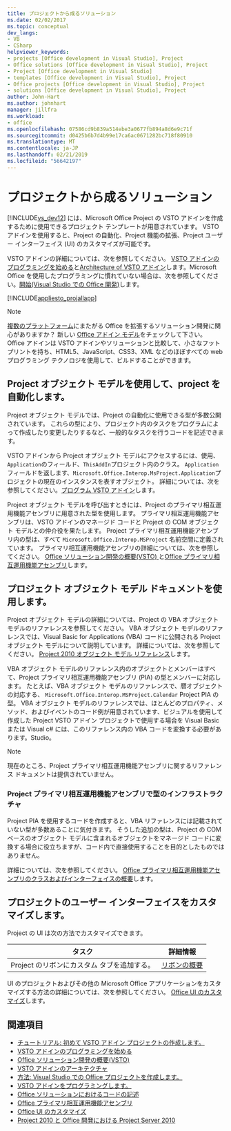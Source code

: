 ```yaml
---
title: プロジェクトから成るソリューション
ms.date: 02/02/2017
ms.topic: conceptual
dev_langs:
- VB
- CSharp
helpviewer_keywords:
- projects [Office development in Visual Studio], Project
- Office solutions [Office development in Visual Studio], Project
- Project [Office development in Visual Studio]
- templates [Office development in Visual Studio], Project
- Office projects [Office development in Visual Studio], Project
- solutions [Office development in Visual Studio], Project
author: John-Hart
ms.author: johnhart
manager: jillfra
ms.workload:
- office
ms.openlocfilehash: 07586cd9b839a514ebe3a0677fb894a8d6e9c71f
ms.sourcegitcommit: d0425b6b7d4b99e17ca6ac0671282bc718f80910
ms.translationtype: MT
ms.contentlocale: ja-JP
ms.lasthandoff: 02/21/2019
ms.locfileid: "56642197"
---
```

# <a name="project-solutions"></a>プロジェクトから成るソリューション
  [!INCLUDE[vs_dev12](../vsto/includes/vs-dev12-md.md)] には、Microsoft Office Project の VSTO アドインを作成するために使用できるプロジェクト テンプレートが用意されています。 VSTO アドインを使用すると、Project の自動化、Project 機能の拡張、Project ユーザー インターフェイス (UI) のカスタマイズが可能です。

 VSTO アドインの詳細については、次を参照してください。 [VSTO アドインのプログラミングを始める](../vsto/getting-started-programming-vsto-add-ins.md)と[Architecture of VSTO アドイン](../vsto/architecture-of-vsto-add-ins.md)します。Microsoft Office を使用したプログラミングに慣れていない場合は、次を参照してください。[開始&#40;Visual Studio での Office 開発&#41;](../vsto/getting-started-office-development-in-visual-studio.md)します。

 [!INCLUDE[appliesto_projallapp](../vsto/includes/appliesto-projallapp-md.md)]

> [!NOTE]
>  [複数のプラットフォーム](https://dev.office.com/add-in-availability)にまたがる Office を拡張するソリューション開発に関心がありますか？ 新しい [Office アドイン モデル](https://dev.office.com/docs/add-ins/overview/office-add-ins)をチェックして下さい。 Office アドインは VSTO アドインやソリューションと比較して、小さなフット プリントを持ち、HTML5、JavaScript、CSS3、XML などのほぼすべての web プログラミング テクノロジを使用して、ビルドすることができます。

## <a name="automate-project-by-using-the-project-object-model"></a>Project オブジェクト モデルを使用して、project を自動化します。
 Project オブジェクト モデルでは、Project の自動化に使用できる型が多数公開されています。 これらの型により、プロジェクト内のタスクをプログラムによって作成したり変更したりするなど、一般的なタスクを行うコードを記述できます。

 VSTO アドインから Project オブジェクト モデルにアクセスするには、使用、`Application`のフィールド、`ThisAddIn`プロジェクト内のクラス。 `Application`フィールドを返します、`Microsoft.Office.Interop.MsProject.Application`プロジェクトの現在のインスタンスを表すオブジェクト。 詳細については、次を参照してください。[プログラム VSTO アドイン](../vsto/programming-vsto-add-ins.md)します。

 Project オブジェクト モデルを呼び出すときには、Project のプライマリ相互運用機能アセンブリに用意された型を使用します。 プライマリ相互運用機能アセンブリは、VSTO アドインのマネージド コードと Project の COM オブジェクト モデルとの仲介役を果たします。 Project プライマリ相互運用機能アセンブリ内の型は、すべて `Microsoft.Office.Interop.MSProject` 名前空間に定義されています。 プライマリ相互運用機能アセンブリの詳細については、次を参照してください。 [Office ソリューション開発の概要&#40;VSTO&#41; ](../vsto/office-solutions-development-overview-vsto.md)と[Office プライマリ相互運用機能アセンブリ](../vsto/office-primary-interop-assemblies.md)します。

## <a name="use-the-project-object-model-documentation"></a>プロジェクト オブジェクト モデル ドキュメントを使用します。
 Project オブジェクト モデルの詳細については、Project の VBA オブジェクト モデルのリファレンスを参照してください。 VBA オブジェクト モデルのリファレンスでは、Visual Basic for Applications (VBA) コードに公開される Project オブジェクト モデルについて説明しています。 詳細については、次を参照してください。 [Project 2010 オブジェクト モデル リファレンス](http://go.microsoft.com/fwlink/?LinkId=199771)します。

 VBA オブジェクト モデルのリファレンス内のオブジェクトとメンバーはすべて、Project プライマリ相互運用機能アセンブリ (PIA) の型とメンバーに対応します。 たとえば、VBA オブジェクト モデルのリファレンスで、暦オブジェクトの対応する、 `Microsoft.Office.Interop.MSProject.Calendar` Project PIA の型。 VBA オブジェクト モデルのリファレンスでは、ほとんどのプロパティ、メソッド、およびイベントのコード例が用意されています、ビジュアルを使用して作成した Project VSTO アドイン プロジェクトで使用する場合を Visual Basic または Visual c# には、このリファレンス内の VBA コードを変換する必要があります。Studio。

> [!NOTE]
>  現在のところ、Project プライマリ相互運用機能アセンブリに関するリファレンス ドキュメントは提供されていません。

### <a name="infrastructure-types-in-the-project-primary-interop-assembly"></a>Project プライマリ相互運用機能アセンブリで型のインフラストラクチャ
 Project PIA を使用するコードを作成すると、VBA リファレンスには記載されていない型が多数あることに気付きます。 そうした追加の型は、Project の COM ベースのオブジェクト モデルに含まれるオブジェクトをマネージド コードに変換する場合に役立ちますが、コード内で直接使用することを目的としたものではありません。

 詳細については、次を参照してください。 [Office プライマリ相互運用機能アセンブリのクラスおよびインターフェイスの概要](http://go.microsoft.com/fwlink/?LinkId=189592)します。

## <a name="customize-the-user-interface-of-project"></a>プロジェクトのユーザー インターフェイスをカスタマイズします。
 Project の UI は次の方法でカスタマイズできます。

|タスク|詳細情報|
|----------|--------------------------|
|Project のリボンにカスタム タブを追加する。|[リボンの概要](../vsto/ribbon-overview.md)|

 UI のプロジェクトおよびその他の Microsoft Office アプリケーションをカスタマイズする方法の詳細については、次を参照してください。 [Office UI のカスタマイズ](../vsto/office-ui-customization.md)します。

## <a name="see-also"></a>関連項目
- [チュートリアル: 初めて VSTO アドイン プロジェクトの作成します。](../vsto/walkthrough-creating-your-first-vsto-add-in-for-project.md)
- [VSTO アドインのプログラミングを始める](../vsto/getting-started-programming-vsto-add-ins.md)
- [Office ソリューション開発の概要&#40;VSTO&#41;](../vsto/office-solutions-development-overview-vsto.md)
- [VSTO アドインのアーキテクチャ](../vsto/architecture-of-vsto-add-ins.md)
- [方法: Visual Studio での Office プロジェクトを作成します。](../vsto/how-to-create-office-projects-in-visual-studio.md)
- [VSTO アドインをプログラミングします。](../vsto/programming-vsto-add-ins.md)
- [Office ソリューションにおけるコードの記述](../vsto/writing-code-in-office-solutions.md)
- [Office プライマリ相互運用機能アセンブリ](../vsto/office-primary-interop-assemblies.md)
- [Office UI のカスタマイズ](../vsto/office-ui-customization.md)
- [Project 2010 と Office 開発における Project Server 2010](http://go.microsoft.com/fwlink/?LinkId=199016)
